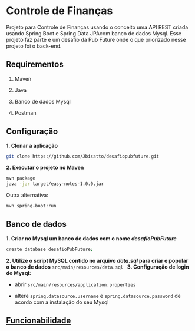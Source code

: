 # Controle de Finanças

Projeto para Controle de Finanças usando o conceito uma API REST criada usando Spring Boot e Spring Data JPAcom banco de dados Mysql. Esse projeto faz parte e um desafio da Pub  Future onde o que priorizado nesse projeto foi o back-end.

## Requirementos

1. Maven

2. Java

3. Banco de dados Mysql

4. Postman 


## Configuração

**1. Clonar a aplicação**

```bash
git clone https://github.com/Jbisatto/desafiopubfuture.git
```
**2. Executar o projeto no Maven**
```bash
mvn package
java -jar target/easy-notes-1.0.0.jar
```

Outra alternativa:

```bash
mvn spring-boot:run
```

## Banco de dados
**1. Criar no Mysql um banco de dados com o nome _desafioPubFuture_**

```bash
create database desafioPubFuture;
```

**2. Utilize o script MySQL contido no arquivo _data.sql_ para criar e popular o banco de dados**
  `src/main/resources/data.sql
`
**3. Configuração de login do Mysql:**

+ abrir `src/main/resources/application.properties`

+ altere `spring.datasource.username` e `spring.datasource.password`  de acordo com a instalação do seu Mysql


## [Funcionabilidade](https://github.com/Jbisatto/Cursos-Java/wiki/)

